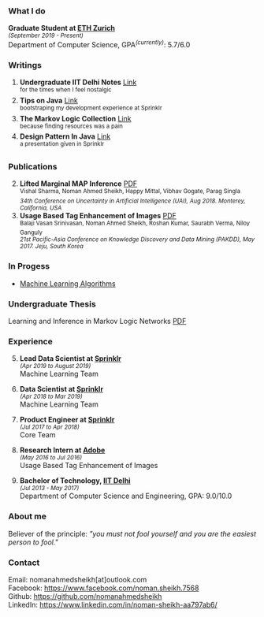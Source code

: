 ### What I do
**Graduate Student at [ETH Zurich](https://ethz.ch/en.html)**<br>
<sup>_(September 2019 - Present)_</sup><br>
Department of Computer Science, GPA<sup>_(currently)_</sup>: 5.7/6.0

### Writings
1. **Undergraduate IIT Delhi Notes** [Link](https://1drv.ms/f/s!AkM7et4ysfYFb-LdFN_Gs0IfVKI) <br>
<sup>for the times when I feel nostalgic</sup>
2. **Tips on Java** [Link](https://github.com/nomanahmedsheikh/nomanahmedsheikh.github.io/blob/master/writings/Tips_on_Java.pdf) <br>
<sup>bootstraping my development experience at Sprinklr</sup>
3. **The Markov Logic Collection** [Link](https://nomanahmedsheikh.github.io/mln) <br>
<sup>because finding resources was a pain</sup>
4. **Design Pattern In Java** [Link](https://github.com/nomanahmedsheikh/nomanahmedsheikh.github.io/blob/master/writings/Design_Patterns.pdf) <br>
<sup>a presentation given in Sprinklr</sup>

### Publications
2. **Lifted Marginal MAP Inference** [PDF](https://github.com/nomanahmedsheikh/nomanahmedsheikh.github.io/blob/master/publications/1807.00589.pdf) <br>
<sup>Vishal Sharma, Noman Ahmed Sheikh, Happy Mittal, Vibhav Gogate, Parag Singla<br> 
_34th Conference on Uncertainty in Artificial Intelligence (UAI), Aug 2018. Monterey, California, USA_ </sup>
1. **Usage Based Tag Enhancement of Images** [PDF](https://github.com/nomanahmedsheikh/nomanahmedsheikh.github.io/blob/master/publications/UsageBasedTagEnhancement.pdf) <br>
<sup>Balaji Vasan Srinivasan, Noman Ahmed Sheikh, Roshan Kumar, Saurabh Verma, Niloy Ganguly<br>
_21st Pacific-Asia Conference on Knowledge Discovery and Data Mining (PAKDD), May 2017. Jeju, South Korea_</sup>

### In Progess
- [Machine Learning Algorithms](https://github.com/nomanahmedsheikh/nomanahmedsheikh.github.io/blob/master/algo/algo.md)

### Undergraduate Thesis
Learning and Inference in Markov Logic Networks [PDF](https://github.com/nomanahmedsheikh/nomanahmedsheikh.github.io/blob/master/publications/1807.00589.pdf)

### Experience
5. **Lead Data Scientist at [Sprinklr](https://www.sprinklr.com/)**<br>
<sup>_(Apr 2019 to August 2019)_</sup><br>
Machine Learning Team

4. **Data Scientist at [Sprinklr](https://www.sprinklr.com/)**<br>
<sup>_(Apr 2018 to Mar 2019)_</sup><br>
Machine Learning Team

3. **Product Engineer at [Sprinklr](https://www.sprinklr.com/)**<br>
<sup>_(Jul 2017 to Apr 2018)_</sup><br>
Core Team

2. **Research Intern at [Adobe](https://www.adobe.com/)**<br>
<sup>_(May 2016 to Jul 2016)_</sup><br>
Usage Based Tag Enhancement of Images

1. **Bachelor of Technology, [IIT Delhi](http://www.iitd.ac.in/)**<br>
<sup>_(Jul 2013 - May 2017)_</sup><br>
Department of Computer Science and Engineering, GPA: 9.0/10.0

### About me
Believer of the principle: _"you must not fool yourself and you are the easiest person to fool."_

### Contact
Email: nomanahmedsheikh[at]outlook.com <br>
Facebook: https://www.facebook.com/noman.sheikh.7568 <br>
Github: https://github.com/nomanahmedsheikh <br>
LinkedIn: https://www.linkedin.com/in/noman-sheikh-aa797ab6/ <br>
